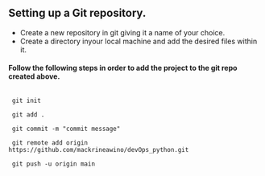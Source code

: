 ## Setting up a Git repository.

- Create a new repository in git giving it a name of your choice.
- Create a directory inyour local machine and add the desired files within it.

#### Follow the following steps in order to add the project to the git  repo created above.


```

 git init

 git add .

 git commit -m "commit message"

 git remote add origin https://github.com/mackrineawino/devOps_python.git

 git push -u origin main


